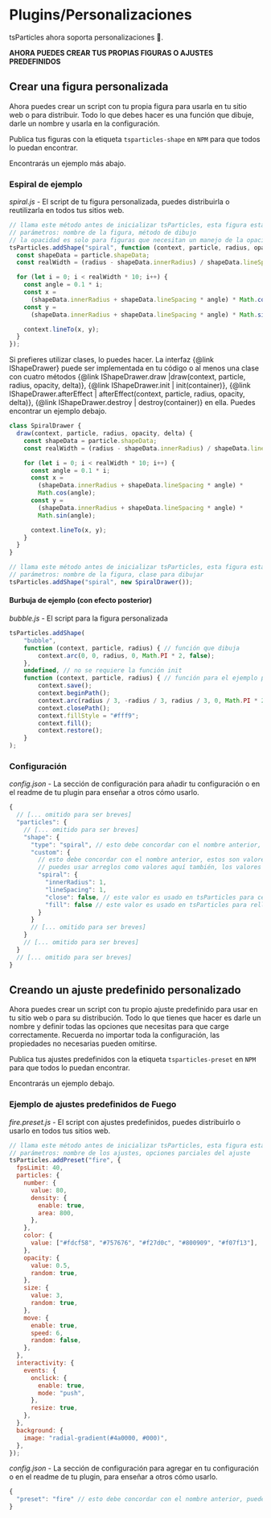 # Plugins/Personalizaciones

tsParticles ahora soporta personalizaciones 🥳.

**AHORA PUEDES CREAR TUS PROPIAS FIGURAS O AJUSTES PREDEFINIDOS**

## Crear una figura personalizada

Ahora puedes crear un script con tu propia figura para usarla en tu sitio web o para distribuir. Todo lo que debes hacer es una función que dibuje, darle un nombre y usarla en la configuración.

Publica tus figuras con la etiqueta `tsparticles-shape` en `NPM` para que todos lo puedan encontrar.

Encontrarás un ejemplo más abajo.

### Espiral de ejemplo

_spiral.js_ - El script de tu figura personalizada, puedes distribuirla o reutilizarla en todos tus sitios web.

```javascript
// llama este método antes de inicializar tsParticles, esta figura estará disponible en todas las instancias de tsParticles
// parámetros: nombre de la figura, método de dibujo
// la opacidad es solo para figuras que necesitan un manejo de la opacidad distinto, como imágenes
tsParticles.addShape("spiral", function (context, particle, radius, opacity) {
  const shapeData = particle.shapeData;
  const realWidth = (radius - shapeData.innerRadius) / shapeData.lineSpacing;

  for (let i = 0; i < realWidth * 10; i++) {
    const angle = 0.1 * i;
    const x =
      (shapeData.innerRadius + shapeData.lineSpacing * angle) * Math.cos(angle);
    const y =
      (shapeData.innerRadius + shapeData.lineSpacing * angle) * Math.sin(angle);

    context.lineTo(x, y);
  }
});
```

Si prefieres utilizar clases, lo puedes hacer. La interfaz {@link IShapeDrawer} puede ser implementada en tu código o al menos una clase con cuatro métodos {@link IShapeDrawer.draw |draw(context, particle, radius, opacity, delta)}, {@link IShapeDrawer.init | init(container)}, {@link IShapeDrawer.afterEffect | afterEffect(context, particle, radius, opacity, delta)}, {@link IShapeDrawer.destroy | destroy(container)} en ella. Puedes encontrar un ejemplo debajo.

```javascript
class SpiralDrawer {
  draw(context, particle, radius, opacity, delta) {
    const shapeData = particle.shapeData;
    const realWidth = (radius - shapeData.innerRadius) / shapeData.lineSpacing;

    for (let i = 0; i < realWidth * 10; i++) {
      const angle = 0.1 * i;
      const x =
        (shapeData.innerRadius + shapeData.lineSpacing * angle) *
        Math.cos(angle);
      const y =
        (shapeData.innerRadius + shapeData.lineSpacing * angle) *
        Math.sin(angle);

      context.lineTo(x, y);
    }
  }
}

// llama este método antes de inicializar tsParticles, esta figura estará disponible en todas las instancias de tsParticles
// parámetros: nombre de la figura, clase para dibujar
tsParticles.addShape("spiral", new SpiralDrawer());
```

#### Burbuja de ejemplo (con efecto posterior)

_bubble.js_ - El script para la figura personalizada

```javascript
tsParticles.addShape(
    "bubble",
    function (context, particle, radius) { // función que dibuja
        context.arc(0, 0, radius, 0, Math.PI * 2, false);
    },
    undefined, // no se requiere la función init
    function (context, particle, radius) { // función para el ejemplo posterior
        context.save();
        context.beginPath();
        context.arc(radius / 3, -radius / 3, radius / 3, 0, Math.PI * 2, false);
        context.closePath();
        context.fillStyle = "#fff9";
        context.fill();
        context.restore();
    }
);
```

### Configuración

_config.json_ - La sección de configuración para añadir tu configuración o en el readme de tu plugin para enseñar a otros cómo usarlo.

```javascript
{
  // [... omitido para ser breves]
  "particles": {
    // [... omitido para ser breves]
    "shape": {
      "type": "spiral", // esto debe concordar con el nombre anterior, el tipo funciona como siempre, puedes usar un arreglo con tu figura personalizada en él
      "custom": {
        // esto debe concordar con el nombre anterior, estos son valores definidos en particle.shapeData (la primera línea del método anterior)
        // puedes usar arreglos como valores aquí también, los valores se tomarán aleatoriamente, como en figuras estándar
        "spiral": {
          "innerRadius": 1,
          "lineSpacing": 1,
          "close": false, // este valor es usado en tsParticles para cerrar el trazo, si no quieres cerrarlo, pon este valor en false
          "fill": false // este valor es usado en tsParticles para rellenar la figura con el color de las partículas, si solo quieres el trazo, pon este valor en false
        }
      }
      // [... omitido para ser breves]
    }
    // [... omitido para ser breves]
  }
  // [... omitido para ser breves]
}
```

## Creando un ajuste predefinido personalizado

Ahora puedes crear un script con tu propio ajuste predefinido para usar en tu sitio web o para su distribución. Todo lo que tienes que hacer es darle un nombre y definir todas las opciones que necesitas para que carge correctamente. Recuerda no importar toda la configuración, las propiedades no necesarias pueden omitirse.

Publica tus ajustes predefinidos con la etiqueta `tsparticles-preset` en `NPM` para que todos lo puedan encontrar.

Encontrarás un ejemplo debajo.

### Ejemplo de ajustes predefinidos de Fuego

_fire.preset.js_ - El script con ajustes predefinidos, puedes distribuirlo o usarlo en todos tus sitios web.

```javascript
// llama este método antes de inicializar tsParticles, esta figura estará disponible en todas las instancias de tsParticles
// parámetros: nombre de los ajustes, opciones parciales del ajuste
tsParticles.addPreset("fire", {
  fpsLimit: 40,
  particles: {
    number: {
      value: 80,
      density: {
        enable: true,
        area: 800,
      },
    },
    color: {
      value: ["#fdcf58", "#757676", "#f27d0c", "#800909", "#f07f13"],
    },
    opacity: {
      value: 0.5,
      random: true,
    },
    size: {
      value: 3,
      random: true,
    },
    move: {
      enable: true,
      speed: 6,
      random: false,
    },
  },
  interactivity: {
    events: {
      onclick: {
        enable: true,
        mode: "push",
      },
      resize: true,
    },
  },
  background: {
    image: "radial-gradient(#4a0000, #000)",
  },
});
```

_config.json_ - La sección de configuración para agregar en tu configuración o en el readme de tu plugin, para enseñar a otros cómo usarlo.

```javascript
{
  "preset": "fire" // esto debe concordar con el nombre anterior, puede usarse en valores de un arreglo también, va a cargarse en orden como todo lo demás
}
```
